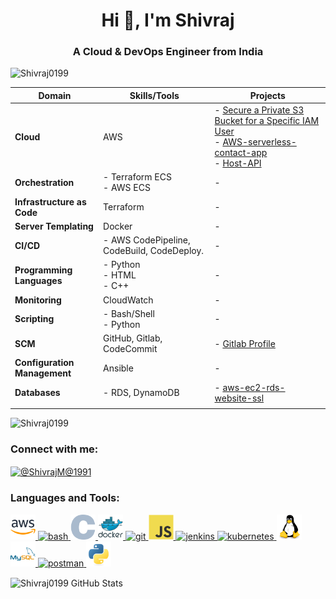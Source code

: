 <h1 align="center">Hi 👋, I'm Shivraj</h1>
<h3 align="center">A Cloud & DevOps Engineer from India</h3>
<p align="left"> <img src="https://komarev.com/ghpvc/?username=Shivraj0199&label=Profile%20views&color=0e75b6&style=flat" alt="Shivraj0199" /> </p>

| Domain                       | Skills/Tools                                   | Projects                                                                                                                                                                                                                                                                                                                                                                                                                                                               |
| ---------------------------- | ---------------------------------------------- | ---------------------------------------------------------------------------------------------------------------------------------------------------------------------------------------------------------------------------------------------------------------------------------------------------------------------------------------------------------------------------------------------------------------------------------------------------------------------- |
| **Cloud**                    | AWS                                            | - [Secure a Private S3 Bucket for a Specific IAM User](https://github.com/Shivraj0199/S3-bucket-security-project)<br>- [AWS-serverless-contact-app](https://github.com/Shivraj0199/aws-serverless-contact-app)<br>- [Host-API](https://github.com/Shivraj0199/Host-API)                                                                                                                                                                                                                                                        |
| **Orchestration**            | - Terraform ECS<br>- AWS ECS                   | -                                                                                                                                                                                                                           |
| **Infrastructure as Code**   | Terraform                                      | -  |
| **Server Templating**        | Docker                                         | - |                                                                                                                                                                                                                                                                                                                                                                                                  |
| **CI/CD**                    | - AWS CodePipeline, CodeBuild, CodeDeploy.<br> | - |                                                                                                                                                                                                                                                                                                                                                                          |
| **Programming Languages**    | - Python<br>- HTML<br>- C++              | - |                                                                                                                            |
| **Monitoring**               | CloudWatch                                     | - []()                                                                                                                                                                                                                                                                                                                                                                                                                                                                 |
| **Scripting**                | - Bash/Shell<br>- Python                       | - |                                                                                                                                                                                                                                                                                                                                                                                                                                                       |
| **SCM**                      | GitHub, Gitlab, CodeCommit                     | - [Gitlab Profile](https://github.com/Shivraj0199) |                                                                                                                                                                                                                                                                                                                               |
| **Configuration Management** | Ansible                                        | -                                                                                                                                                                                                                                                                                                                                                                                                                                              |
| **Databases**                | - RDS, DynamoDB                                | - [aws-ec2-rds-website-ssl](https://github.com/Shivraj0199/aws-ec2-rds-website-ssl)                                                                                                                                                                                                                                                                                                                 |
|                              |

<p align="left"> <img src="https://komarev.com/ghpvc/?username=Shivraj0199&label=Profile%20views&color=0e75b6&style=flat" alt="Shivraj0199" /> </p>

<h3 align="left">Connect with me:</h3>
<p align="left">
<a href="https://x.com/ShivrajM1991" target="blank"><img align="center" src="https://raw.githubusercontent.com/rahuldkjain/github-profile-readme-generator/master/src/images/icons/Social/twitter.svg" alt="@ShivrajM@1991" height="30" width="40" /></a>
</p>

<h3 align="left">Languages and Tools:</h3>
<p align="left"> <a href="https://aws.amazon.com" target="_blank" rel="noreferrer"> <img src="https://raw.githubusercontent.com/devicons/devicon/master/icons/amazonwebservices/amazonwebservices-original-wordmark.svg" alt="aws" width="40" height="40"/> </a> <a href="https://www.gnu.org/software/bash/" target="_blank" rel="noreferrer"> <img src="https://www.vectorlogo.zone/logos/gnu_bash/gnu_bash-icon.svg" alt="bash" width="40" height="40"/> </a> <a href="https://www.cprogramming.com/" target="_blank" rel="noreferrer"> <img src="https://raw.githubusercontent.com/devicons/devicon/master/icons/c/c-original.svg" alt="c" width="40" height="40"/> </a> <a href="https://www.docker.com/" target="_blank" rel="noreferrer"> <img src="https://raw.githubusercontent.com/devicons/devicon/master/icons/docker/docker-original-wordmark.svg" alt="docker" width="40" height="40"/> </a> <a href="https://git-scm.com/" target="_blank" rel="noreferrer"> <img src="https://www.vectorlogo.zone/logos/git-scm/git-scm-icon.svg" alt="git" width="40" height="40"/> </a> <a href="https://developer.mozilla.org/en-US/docs/Web/JavaScript" target="_blank" rel="noreferrer"> <img src="https://raw.githubusercontent.com/devicons/devicon/master/icons/javascript/javascript-original.svg" alt="javascript" width="40" height="40"/> </a> <a href="https://www.jenkins.io" target="_blank" rel="noreferrer"> <img src="https://www.vectorlogo.zone/logos/jenkins/jenkins-icon.svg" alt="jenkins" width="40" height="40"/> </a> <a href="https://kubernetes.io" target="_blank" rel="noreferrer"> <img src="https://www.vectorlogo.zone/logos/kubernetes/kubernetes-icon.svg" alt="kubernetes" width="40" height="40"/> </a> <a href="https://www.linux.org/" target="_blank" rel="noreferrer"> <img src="https://raw.githubusercontent.com/devicons/devicon/master/icons/linux/linux-original.svg" alt="linux" width="40" height="40"/> </a> <a href="https://www.mysql.com/" target="_blank" rel="noreferrer"> <img src="https://raw.githubusercontent.com/devicons/devicon/master/icons/mysql/mysql-original-wordmark.svg" alt="mysql" width="40" height="40"/> </a> <a href="https://postman.com" target="_blank" rel="noreferrer"> <img src="https://www.vectorlogo.zone/logos/getpostman/getpostman-icon.svg" alt="postman" width="40" height="40"/> </a> <a href="https://www.python.org" target="_blank" rel="noreferrer"> <img src="https://raw.githubusercontent.com/devicons/devicon/master/icons/python/python-original.svg" alt="python" width="40" height="40"/> </a> </p>

<p>
  <img align="center" src="https://github-readme-stats.vercel.app/api?username=Shivraj0199&show_icons=true&locale=en" alt="Shivraj0199 GitHub Stats" />
</p>

